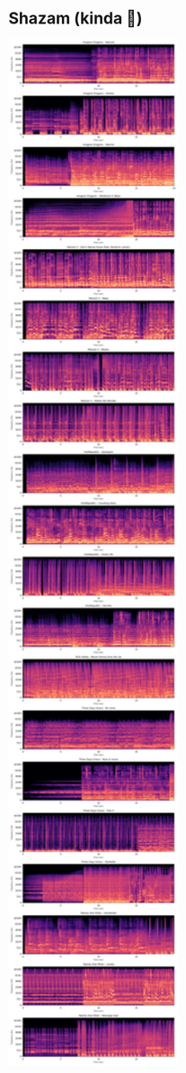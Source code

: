 # Shazam (kinda 🤭)
<img src="https://github.com/Natanius18/kinda_shazam/blob/main/plot/db_spectrograms.png" width="60%">
